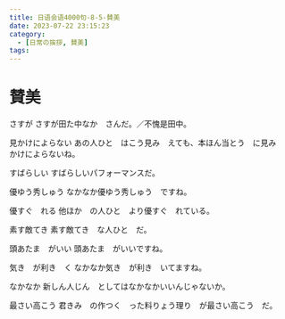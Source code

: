 ```yaml
---
title: 日语会语4000句-8-5-賛美
date: 2023-07-22 23:15:23
category:
  - [日常の挨拶, 賛美]
tags:
---
```


# 賛美

さすが
さすが田た中なか　さんだ。／不愧是田中。

見かけによらない
あの人ひと　はこう見み　えても、本ほん当とう　に見み　かけによらないね。

すばらしい
すばらしいパフォーマンスだ。

優ゆう秀しゅう
なかなか優ゆう秀しゅう　ですね。

優すぐ　れる
他ほか　の人ひと　より優すぐ　れている。

素す敵てき
素す敵てき　な人ひと　だ。

頭あたま　がいい
頭あたま　がいいですね。

気き　が利き　く
なかなか気き　が利き　いてますね。

なかなか
新しん人じん　としてはなかなかいいんじゃないか。

最さい高こう
君きみ　の作つく　った料りょう理り　が最さい高こう　だ。
